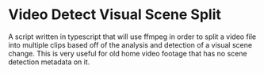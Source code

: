 # Video Detect Visual Scene Split
A script written in typescript that will use ffmpeg in order to split a video file into multiple clips based off of the analysis and detection of a visual scene change. This is very useful for old home video footage that has no scene detection metadata on it.
